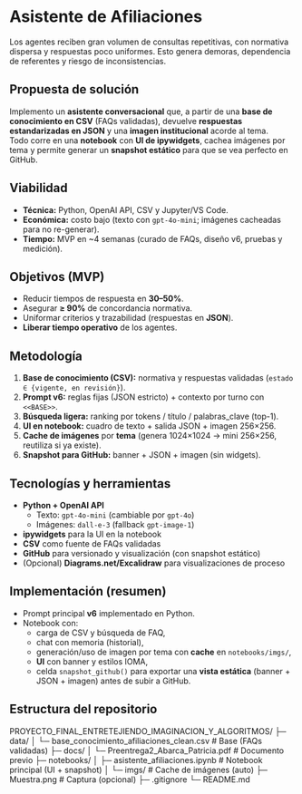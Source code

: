 # Asistente de Afiliaciones 

Los agentes reciben gran volumen de consultas repetitivas, con normativa dispersa y respuestas poco uniformes. Esto genera demoras, dependencia de referentes y riesgo de inconsistencias.

## Propuesta de solución

Implemento un **asistente conversacional** que, a partir de una **base de conocimiento en CSV** (FAQs validadas), devuelve **respuestas estandarizadas en JSON** y una **imagen institucional** acorde al tema.  
Todo corre en una **notebook** con **UI de ipywidgets**, cachea imágenes por tema y permite generar un **snapshot estático** para que se vea perfecto en GitHub.

## Viabilidad

- **Técnica:** Python, OpenAI API, CSV y Jupyter/VS Code.
- **Económica:** costo bajo (texto con `gpt-4o-mini`; imágenes cacheadas para no re-generar).
- **Tiempo:** MVP en ~4 semanas (curado de FAQs, diseño v6, pruebas y medición).

## Objetivos (MVP)

- Reducir tiempos de respuesta en **30–50%**.
- Asegurar **≥ 90%** de concordancia normativa.
- Uniformar criterios y trazabilidad (respuestas en **JSON**).
- **Liberar tiempo operativo** de los agentes.

## Metodología

1. **Base de conocimiento (CSV):** normativa y respuestas validadas (`estado ∈ {vigente, en revisión}`).
2. **Prompt v6:** reglas fijas (JSON estricto) + contexto por turno con `<<BASE>>`.
3. **Búsqueda ligera:** ranking por tokens / título / palabras_clave (top-1).
4. **UI en notebook:** cuadro de texto + salida JSON + imagen 256×256.
5. **Cache de imágenes** por **tema** (genera 1024×1024 → mini 256×256, reutiliza si ya existe).
6. **Snapshot para GitHub:** banner + JSON + imagen (sin widgets).

## Tecnologías y herramientas

- **Python + OpenAI API**
  - Texto: `gpt-4o-mini` (cambiable por `gpt-4o`)
  - Imágenes: `dall-e-3` (fallback `gpt-image-1`)
- **ipywidgets** para la UI en la notebook
- **CSV** como fuente de FAQs validadas
- **GitHub** para versionado y visualización (con snapshot estático)
- (Opcional) **Diagrams.net/Excalidraw** para visualizaciones de proceso

## Implementación (resumen)

- Prompt principal **v6** implementado en Python.
- Notebook con:
  - carga de CSV y búsqueda de FAQ,
  - chat con memoria (historial),
  - generación/uso de imagen por tema con **cache** en `notebooks/imgs/`,
  - **UI** con banner y estilos IOMA,
  - celda `snapshot_github()` para exportar una **vista estática** (banner + JSON + imagen) antes de subir a GitHub.

## Estructura del repositorio

PROYECTO_FINAL_ENTRETEJIENDO_IMAGINACION_Y_ALGORITMOS/
├─ data/
│ └─ base_conocimiento_afiliaciones_clean.csv # Base (FAQs validadas)
├─ docs/
│ └─ Preentrega2_Abarca_Patricia.pdf # Documento previo
├─ notebooks/
│ ├─ asistente_afiliaciones.ipynb # Notebook principal (UI + snapshot)
│ └─ imgs/ # Cache de imágenes (auto)
├─ Muestra.png # Captura (opcional)
├─ .gitignore
└─ README.md
